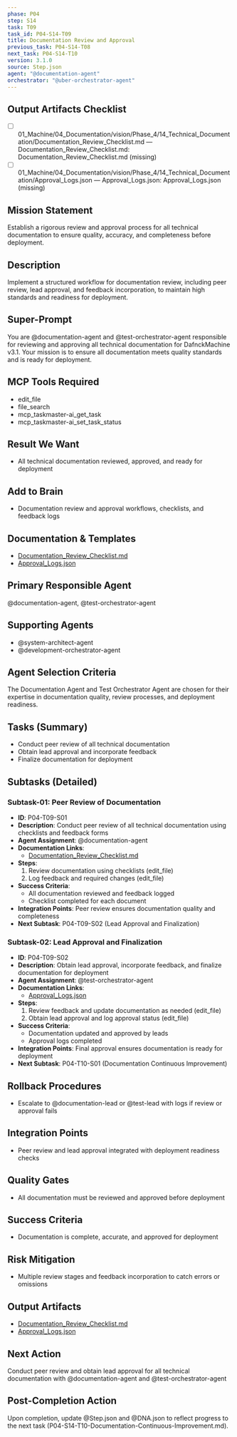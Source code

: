 ```yaml
---
phase: P04
step: S14
task: T09
task_id: P04-S14-T09
title: Documentation Review and Approval
previous_task: P04-S14-T08
next_task: P04-S14-T10
version: 3.1.0
source: Step.json
agent: "@documentation-agent"
orchestrator: "@uber-orchestrator-agent"
---
```

## Output Artifacts Checklist
- [ ] 01_Machine/04_Documentation/vision/Phase_4/14_Technical_Documentation/Documentation_Review_Checklist.md — Documentation_Review_Checklist.md: Documentation_Review_Checklist.md (missing)
- [ ] 01_Machine/04_Documentation/vision/Phase_4/14_Technical_Documentation/Approval_Logs.json — Approval_Logs.json: Approval_Logs.json (missing)

## Mission Statement
Establish a rigorous review and approval process for all technical documentation to ensure quality, accuracy, and completeness before deployment.

## Description
Implement a structured workflow for documentation review, including peer review, lead approval, and feedback incorporation, to maintain high standards and readiness for deployment.

## Super-Prompt
You are @documentation-agent and @test-orchestrator-agent responsible for reviewing and approving all technical documentation for DafnckMachine v3.1. Your mission is to ensure all documentation meets quality standards and is ready for deployment.

## MCP Tools Required
- edit_file
- file_search
- mcp_taskmaster-ai_get_task
- mcp_taskmaster-ai_set_task_status

## Result We Want
- All technical documentation reviewed, approved, and ready for deployment

## Add to Brain
- Documentation review and approval workflows, checklists, and feedback logs

## Documentation & Templates
- [Documentation_Review_Checklist.md](mdc:01_Machine/04_Documentation/vision/Phase_4/14_Technical_Documentation/Documentation_Review_Checklist.md)
- [Approval_Logs.json](mdc:01_Machine/04_Documentation/vision/Phase_4/14_Technical_Documentation/Approval_Logs.json)

## Primary Responsible Agent
@documentation-agent, @test-orchestrator-agent

## Supporting Agents
- @system-architect-agent
- @development-orchestrator-agent

## Agent Selection Criteria
The Documentation Agent and Test Orchestrator Agent are chosen for their expertise in documentation quality, review processes, and deployment readiness.

## Tasks (Summary)
- Conduct peer review of all technical documentation
- Obtain lead approval and incorporate feedback
- Finalize documentation for deployment

## Subtasks (Detailed)
### Subtask-01: Peer Review of Documentation
- **ID**: P04-T09-S01
- **Description**: Conduct peer review of all technical documentation using checklists and feedback forms
- **Agent Assignment**: @documentation-agent
- **Documentation Links**:
  - [Documentation_Review_Checklist.md](mdc:01_Machine/04_Documentation/vision/Phase_4/14_Technical_Documentation/Documentation_Review_Checklist.md)
- **Steps**:
    1. Review documentation using checklists (edit_file)
    2. Log feedback and required changes (edit_file)
- **Success Criteria**:
    - All documentation reviewed and feedback logged
    - Checklist completed for each document
- **Integration Points**: Peer review ensures documentation quality and completeness
- **Next Subtask**: P04-T09-S02 (Lead Approval and Finalization)

### Subtask-02: Lead Approval and Finalization
- **ID**: P04-T09-S02
- **Description**: Obtain lead approval, incorporate feedback, and finalize documentation for deployment
- **Agent Assignment**: @test-orchestrator-agent
- **Documentation Links**:
  - [Approval_Logs.json](mdc:01_Machine/04_Documentation/vision/Phase_4/14_Technical_Documentation/Approval_Logs.json)
- **Steps**:
    1. Review feedback and update documentation as needed (edit_file)
    2. Obtain lead approval and log approval status (edit_file)
- **Success Criteria**:
    - Documentation updated and approved by leads
    - Approval logs completed
- **Integration Points**: Final approval ensures documentation is ready for deployment
- **Next Subtask**: P04-T10-S01 (Documentation Continuous Improvement)

## Rollback Procedures
- Escalate to @documentation-lead or @test-lead with logs if review or approval fails

## Integration Points
- Peer review and lead approval integrated with deployment readiness checks

## Quality Gates
- All documentation must be reviewed and approved before deployment

## Success Criteria
- Documentation is complete, accurate, and approved for deployment

## Risk Mitigation
- Multiple review stages and feedback incorporation to catch errors or omissions

## Output Artifacts
- [Documentation_Review_Checklist.md](mdc:01_Machine/04_Documentation/vision/Phase_4/14_Technical_Documentation/Documentation_Review_Checklist.md)
- [Approval_Logs.json](mdc:01_Machine/04_Documentation/vision/Phase_4/14_Technical_Documentation/Approval_Logs.json)

## Next Action
Conduct peer review and obtain lead approval for all technical documentation with @documentation-agent and @test-orchestrator-agent

## Post-Completion Action
Upon completion, update @Step.json and @DNA.json to reflect progress to the next task (P04-S14-T10-Documentation-Continuous-Improvement.md). 